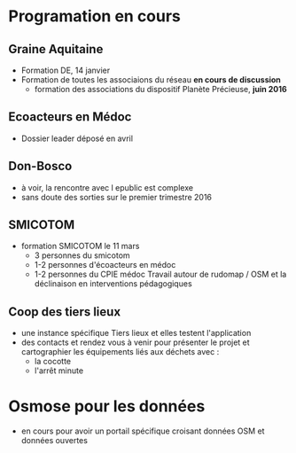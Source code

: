 # Programation en cours
## Graine Aquitaine
- Formation DE, 14 janvier
- Formation de toutes les associaions du réseau **en cours de discussion**
  - formation des associations du dispositif Planète Précieuse, **juin 2016**

## Ecoacteurs en Médoc
- Dossier leader déposé en avril

## Don-Bosco
- à voir, la rencontre avec l epublic est complexe
- sans doute des sorties sur le premier trimestre 2016

## SMICOTOM
- formation SMICOTOM le 11 mars
    - 3 personnes du smicotom
    - 1-2 personnes d'écoacteurs en médoc
    - 1-2 personnes du CPIE médoc
Travail autour de rudomap / OSM et la déclinaison en interventions pédagogiques

## Coop des tiers lieux
- une instance spécifique Tiers lieux et elles testent l'application
- des contacts et rendez vous à venir pour présenter le projet et cartographier les équipements liés aux déchets avec :
    - la cocotte
    - l'arrêt minute

# Osmose pour les données
- en cours pour avoir un portail spécifique croisant données OSM et données ouvertes
